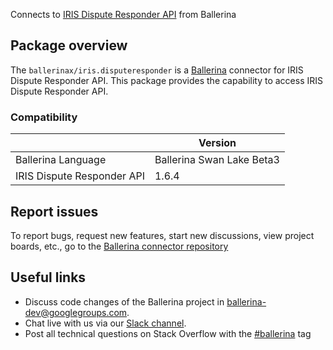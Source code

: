 Connects to [IRIS Dispute Responder API](https://www.iriscrm.com/api) from Ballerina

## Package overview
The `ballerinax/iris.disputeresponder` is a [Ballerina](https://ballerina.io/) connector for IRIS Dispute Responder API.
This package provides the capability to access IRIS Dispute Responder API.

### Compatibility
|                               | Version                         |
|-------------------------------|---------------------------------|
| Ballerina Language            | Ballerina Swan Lake Beta3       | 
| IRIS Dispute Responder API    | 1.6.4                           |

## Report issues
To report bugs, request new features, start new discussions, view project boards, etc., go to the [Ballerina connector repository](https://github.com/ballerina-platform/ballerinax-openapi-connectors)

## Useful links
- Discuss code changes of the Ballerina project in [ballerina-dev@googlegroups.com](mailto:ballerina-dev@googlegroups.com).
- Chat live with us via our [Slack channel](https://ballerina.io/community/slack/).
- Post all technical questions on Stack Overflow with the [#ballerina](https://stackoverflow.com/questions/tagged/ballerina) tag
